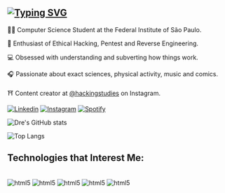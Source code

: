 [![Typing SVG](https://readme-typing-svg.demolab.com/?font=Fira+Code&pause=1000&color=F7F7F7&width=435&lines=Hey,+i'm+André+Lyra+🕵🏻)](https://git.io/typing-svg)
---------------------------------------------------------------------------------------------------------------------------------------

👨‍💻 Computer Science Student at the Federal Institute of São Paulo.

🔐 Enthusiast of Ethical Hacking, Pentest and Reverse Engineering.

💻 Obsessed with understanding and subverting how things work.

🎧 Passionate about exact sciences, physical activity, music and comics.

⛩️ Content creator at [@hackingstudies](https://www.instagram.com/hackingstudies/) on Instagram.


[![Linkedin](https://img.shields.io/badge/LinkedIn-0077B5?style=for-the-badge&logo=linkedin&logoColor=white)](https://www.linkedin.com/in/andrelfmp3/)
[![Instagram](https://img.shields.io/badge/Instagram-E4405F?style=for-the-badge&logo=instagram&logoColor=white)](https://www.instagram.com/hackingstudies/)
[![Spotify](https://img.shields.io/badge/Spotify-1ED760?&style=for-the-badge&logo=spotify&logoColor=white)](https://open.spotify.com/user/21kcyqxnjeqmchdbgvncxvosi/playlists)

![Dre's GitHub stats](https://github-readme-stats.vercel.app/api?username=andrelfmp3&show_icons=true&theme=dracula)   

![Top Langs](https://github-readme-stats.vercel.app/api/top-langs/?username=andrelfmp3&layout=compact)


## Technologies that Interest Me:
  <div style="display: inline_block"><br/>
  <img align="center" alt="html5" src="https://img.shields.io/badge/Python-14354C?style=for-the-badge&logo=python&logoColor=white" /> 
  <img align="center" alt="html5" src=https://img.shields.io/badge/HackerOne-494649?style=for-the-badge&logo=hackerone&logoColor=white) />
  <img align="center" alt="html5" src="https://img.shields.io/badge/Kali_Linux-557C94?style=for-the-badge&logo=kali-linux&logoColor=white" />
  <img align="center" alt="html5" src="https://img.shields.io/badge/windows%20terminal-4D4D4D?style=for-the-badge&logo=windows%20terminal&logoColor=white" />
  <img align="center" alt="html5" src="https://img.shields.io/badge/C-00599C?style=for-the-badge&logo=c&logoColor=white" />
</div>
